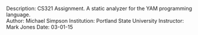 Description: CS321 Assignment. A static analyzer for the YAM programming language.  
Author: Michael Simpson
Institution: Portland State University
Instructor: Mark Jones
Date: 03-01-15
